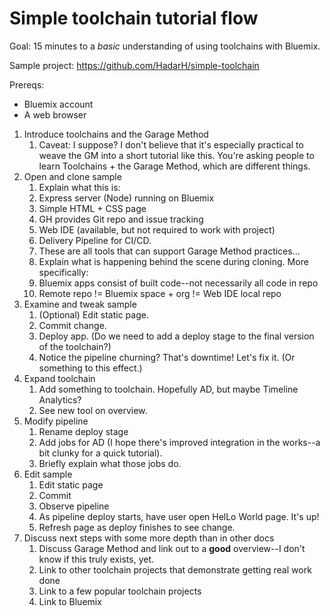 # Simple toolchain tutorial flow

Goal: 15 minutes to a *basic* understanding of using toolchains with Bluemix.

Sample project: https://github.com/HadarH/simple-toolchain

Prereqs:
* Bluemix account
* A web browser


1. Introduce toolchains and the Garage Method
    1. Caveat: I suppose? I don't believe that it's especially practical to weave the GM into a short tutorial like this. You're asking people to learn Toolchains + the Garage Method, which are different things.
2. Open and clone sample
    1. Explain what this is:
      1. Express server (Node) running on Bluemix
      2. Simple HTML + CSS page
      3. GH provides Git repo and issue tracking
      4. Web IDE (available, but not required to work with project)
      5. Delivery Pipeline for CI/CD.
      6. These are all tools that can support Garage Method practices...
    2. Explain what is happening behind the scene during cloning. More specifically:
      1. Bluemix apps consist of built code--not necessarily all code in repo
      2. Remote repo != Bluemix space + org != Web IDE local repo
2. Examine and tweak sample
    1. (Optional) Edit static page.
    2. Commit change.
    3. Deploy app. (Do we need to add a deploy stage to the final version of the toolchain?)
    4. Notice the pipeline churning? That's downtime! Let's fix it. (Or something to this effect.)
3. Expand toolchain
    1. Add something to toolchain. Hopefully AD, but maybe Timeline Analytics?
    2. See new tool on overview. 
4. Modify pipeline
    1. Rename deploy stage
    2. Add jobs for AD (I hope there's improved integration in the works--a bit clunky for a quick tutorial).
    3. Briefly explain what those jobs do. 
5. Edit sample
    1. Edit static page
    2. Commit
    3. Observe pipeline
    4. As pipeline deploy starts, have user open HelLo World page. It's up!
    5. Refresh page as deploy finishes to see change. 
6. Discuss next steps with some more depth than in other docs
    1. Discuss Garage Method and link out to a **good** overview--I don't know if this truly exists, yet.
    2. Link to other toolchain projects that demonstrate getting real work done
    3. Link to a few popular toolchain projects
    4. Link to Bluemix
